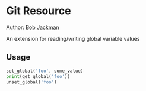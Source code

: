 # Git Resource

Author: [Bob Jackman](https://github.com/kogi)

An extension for reading/writing global variable values

## Usage

```python
set_global('foo', some_value)
print(get_global('foo'))
unset_global('foo')
```

